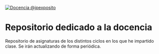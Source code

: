 <a href="http://jpexposito.com"><img src="https://github.com/jpexposito/docencia/blob/master/img/docencia.png?raw=true" title="Docencia @jpexposito" alt="Docencia @jpexposito"></a>

# Repositorio dedicado a la docencia 
 
Repositorio de asignaturas de los distintos ciclos en los que he impartido clase. Se irán actualizando de forma periódica.
